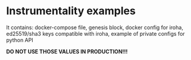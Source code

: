 # Instrumentality examples

It contains: docker-compose file, genesis block, docker config for iroha, 
ed25519/sha3 keys compatible with iroha, example of private configs for python API

**DO NOT USE THOSE VALUES IN PRODUCTION!!!**